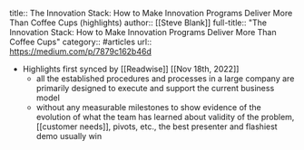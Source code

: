 title:: The Innovation Stack: How to Make Innovation Programs Deliver More Than Coffee Cups (highlights)
author:: [[Steve Blank]]
full-title:: "The Innovation Stack: How to Make Innovation Programs Deliver More Than Coffee Cups"
category:: #articles
url:: https://medium.com/p/7879c162b46d

- Highlights first synced by [[Readwise]] [[Nov 18th, 2022]]
	- all the established procedures and processes in a large company are primarily designed to execute and support the current business model
	- without any measurable milestones to show evidence of the evolution of what the team has learned about validity of the problem, [[customer needs]], pivots, etc., the best presenter and flashiest demo usually win